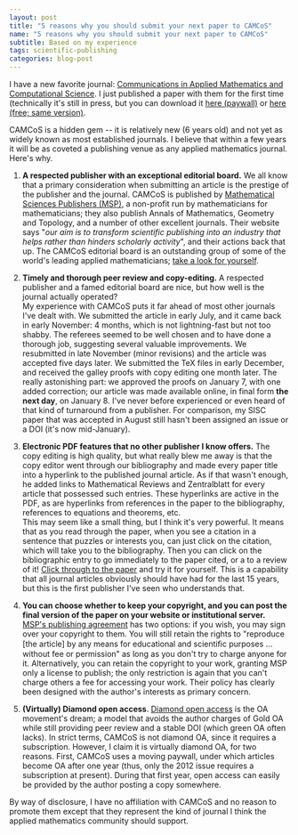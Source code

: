 ```yaml
---
layout: post
title: "5 reasons why you should submit your next paper to CAMCoS"
name: "5 reasons why you should submit your next paper to CAMCoS"
subtitle: Based on my experience
tags: scientific-publishing
categories: blog-post
---
```


I have a new favorite journal: [Communications in Applied Mathematics and Computational Science](http://msp.org/camcos/).  I just published a paper with them for the first time (technically it's still in press, but you can download it [here (paywall)](http://msp.org/camcos/2012/7-2/p04.xhtml) or [here (free; same version)](http://numerics.kaust.edu.sa/papers/stability_polynomials/stability_polynomials_2012.html).

CAMCoS is a hidden gem -- it is relatively new (6 years old) and not yet as widely known as most established journals.  I believe that within a few years it will be as coveted a publishing venue as any applied mathematics journal.  Here's why.

1. **A respected publisher with an exceptional editorial board.**  We all know that a primary consideration when submitting an article is the prestige of the publisher and the journal.  CAMCoS is published by [Mathematical Sciences Publishers (MSP)](msp.org), a non-profit run by mathematicians for mathematicians; they also publish Annals of Mathematics, Geometry and Topology, and a number of other excellent journals.  Their website says "*our aim is to trans­form sci­entif­ic pub­lish­ing in­to an in­dustry that helps rather than hinders schol­arly activ­ity*", and their actions back that up.
The CAMCoS editorial board is an outstanding group of some of the world's leading applied mathematicians; [take a look for yourself](http://msp.org/camcos/about/journal/editorial.html).

2. **Timely and thorough peer review and copy-editing.**  A respected publisher and a famed editorial board are nice, but how well is the journal actually operated?  
My experience with CAMCoS puts it far ahead of most other journals I've dealt with.  We submitted the article in early July, and it came back in early November: 4 months, which is not lightning-fast but not too shabby.  The referees seemed to be well chosen and to have done a thorough job, suggesting several valuable improvements.  We resubmitted in late November (minor revisions) and the article was accepted five days later.  We submitted the TeX files in early December, and received the galley proofs with copy editing one month later.  The really astonishing part: we approved the proofs on January 7, with one added correction; our article was made available online, in final form **the next day**, on January 8.  I've never before experienced or even heard of that kind of turnaround from a publisher.  For comparison, my SISC paper that was accepted in August still hasn't been assigned an issue or a DOI (it's now mid-January).

3. **Electronic PDF features that no other publisher I know offers.**
The copy editing is high quality, but what really blew me away is that the copy editor went through our bibliography and made every paper title into a hyperlink to the published journal article.  As if that wasn't enough, he added links to Mathematical Reviews and Zentralblatt for every article that possessed such entries.  These hyperlinks are active in the PDF, as are hyperlinks from references in the paper to the bibliography, references to equations and theorems, etc.  
This may seem like a small thing, but I think it's very powerful.  It means that as you read through the paper, when you see a citation in a sentence that puzzles or interests you, can just click on the citation, which will take you to the bibliography.  Then you can click on the bibliographic entry to go immediately to the paper cited, or a to a review of it!  [Click through to the paper](http://numerics.kaust.edu.sa/papers/stability_polynomials/camcos-v7-n2-p04-s.pdf) and try it for yourself.  This is a capability that all journal articles obviously should have had for the last 15 years, but this is the first publisher I've seen who understands that.

4. **You can choose whether to keep your copyright, and you can post the final version of the paper on your website or institutional server.**  [MSP's publishing agreement](http://msp.berkeley.edu/editorial/uploads/camcos/accepted/120712-Ketcheson/copyright.pdf) has two options: if you wish, you may sign over your copyright to them.  You will still retain the rights to "reproduce [the article] by any means for educational and scientiﬁc purposes ... without fee or permission" as long as you don't try to charge anyone for it.  Alternatively, you can retain the copyright to your work, granting MSP only a license to publish; the only restriction is again that you can't charge others a fee for accessing your work.  Their policy has clearly been designed with the author's interests as primary concern.

5. **(Virtually) Diamond open access**.  [Diamond open access](http://symomega.wordpress.com/2012/08/09/green-gold-or-diamond-access/) is the OA movement's dream; a model that avoids the author charges of Gold OA while still providing peer review and a stable DOI (which green OA often lacks).  In strict terms, CAMCoS is not diamond OA, since it requires a subscription.  However, I claim it is virtually diamond OA, for two reasons.  First, CAMCoS uses a moving paywall, under which articles become OA after one year (thus, only the 2012 issue requires a subscription at present).  During that first year, open access can easily be provided by the author posting a copy somewhere.

By way of disclosure, I have no affiliation with CAMCoS and no reason to promote them except that they represent the kind of journal I think the applied mathematics community should support.


